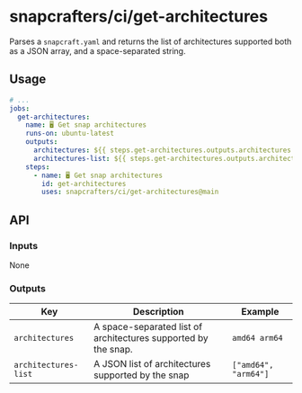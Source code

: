 # snapcrafters/ci/get-architectures

Parses a `snapcraft.yaml` and returns the list of architectures supported both as a JSON array, and
a space-separated string.

## Usage

```yaml
# ...
jobs:
  get-architectures:
    name: 🖥 Get snap architectures
    runs-on: ubuntu-latest
    outputs:
      architectures: ${{ steps.get-architectures.outputs.architectures }}
      architectures-list: ${{ steps.get-architectures.outputs.architectures-list }}
    steps:
      - name: 🖥 Get snap architectures
        id: get-architectures
        uses: snapcrafters/ci/get-architectures@main
```

## API

### Inputs

None

### Outputs

| Key                  | Description                                                    | Example              |
| -------------------- | -------------------------------------------------------------- | -------------------- |
| `architectures`      | A space-separated list of architectures supported by the snap. | `amd64 arm64`        |
| `architectures-list` | A JSON list of architectures supported by the snap             | `["amd64", "arm64"]` |
